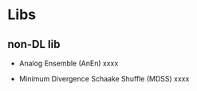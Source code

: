 # Libs


## non-DL lib

* Analog Ensemble (AnEn)
xxxx

* Minimum Divergence Schaake Shuffle (MDSS)
xxxx

